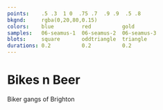 ```yaml
---
points:    .5 .3  1 0  .75 .7  .9 .9  .5 .8
bkgnd:     rgba(0,20,80,0.15)
colors:    blue         red          gold
samples:   06-seamus-1  06-seamus-2  06-seamus-3
blots:     square       oddtriangle  triangle
durations: 0.2          0.2          0.2
---
```


Bikes n Beer
============

Biker gangs of Brighton